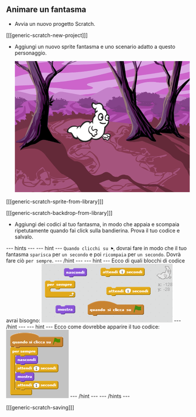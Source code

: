 ## Animare un fantasma

+ Avvia un nuovo progetto Scratch.

[[[generic-scratch-new-project]]]

+ Aggiungi un nuovo sprite fantasma e uno scenario adatto a questo personaggio.
    
    ![screenshot](images/ghost-ghost.png)

[[[generic-scratch-sprite-from-library]]]

[[[generic-scratch-backdrop-from-library]]]

+ Aggiungi dei codici al tuo fantasma, in modo che appaia e scompaia ripetutamente quando fai click sulla bandierina. Prova il tuo codice e salvalo.

\--- hints \--- \--- hint \--- `Quando clicchi su ⚑`, dovrai fare in modo che il tuo fantasma `sparisca` per `un secondo` e poi `ricompaia` per `un secondo`. Dovrà fare ciò `per sempre`. \--- /hint \--- \--- hint \--- Ecco di quali blocchi di codice avrai bisogno: ![screenshot](images/ghost-appear-blocks.png) \--- /hint \--- \--- hint \--- Ecco come dovrebbe apparire il tuo codice: ![screenshot](images/ghost-appear-code.png) \--- /hint \--- \--- /hints \---

[[[generic-scratch-saving]]]